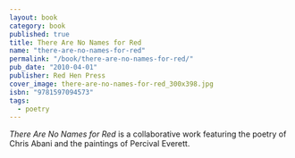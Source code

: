 ```yaml
---
layout: book
category: book
published: true
title: There Are No Names for Red
name: "there-are-no-names-for-red"
permalink: "/book/there-are-no-names-for-red/"
pub_date: "2010-04-01"
publisher: Red Hen Press
cover_image: there-are-no-names-for-red_300x398.jpg
isbn: "9781597094573"
tags: 
  - poetry
---
```


*There Are No Names for Red* is a collaborative work featuring the poetry of Chris Abani and the paintings of Percival Everett.